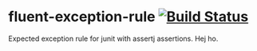 fluent-exception-rule [![Build Status](https://travis-ci.org/wjtk/fluent-exception-rule.png?branch=master)](https://travis-ci.org/wjtk/fluent-exception-rule)
=====================

Expected exception rule for junit with assertj assertions.
Hej ho.
